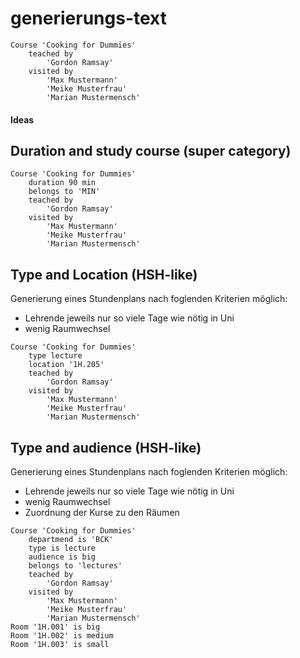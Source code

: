 # generierungs-text
```
Course 'Cooking for Dummies'
	teached by 
		'Gordon Ramsay'
	visited by 
		'Max Mustermann'
		'Meike Musterfrau'
		'Marian Mustermensch'
```

#### Ideas

## Duration and study course (super category)
```
Course 'Cooking for Dummies'
	duration 90 min
	belongs to 'MIN'
	teached by 
		'Gordon Ramsay'
	visited by 
		'Max Mustermann'
		'Meike Musterfrau'
		'Marian Mustermensch'
```
## Type and Location (HSH-like)
Generierung eines Stundenplans nach foglenden Kriterien möglich:  
- Lehrende jeweils nur so viele Tage wie nötig in Uni  
- wenig Raumwechsel

```
Course 'Cooking for Dummies'
	type lecture
	location '1H.205'
	teached by 
		'Gordon Ramsay'
	visited by 
		'Max Mustermann'
		'Meike Musterfrau'
		'Marian Mustermensch'
```
## Type and audience (HSH-like)
Generierung eines Stundenplans nach foglenden Kriterien möglich:  
- Lehrende jeweils nur so viele Tage wie nötig in Uni  
- wenig Raumwechsel
- Zuordnung der Kurse zu den Räumen

```
Course 'Cooking for Dummies'
	departmend is 'BCK'
	type is lecture
	audience is big
	belongs to 'lectures'
	teached by 
		'Gordon Ramsay'
	visited by 
		'Max Mustermann'
		'Meike Musterfrau'
		'Marian Mustermensch'
Room '1H.001' is big
Room '1H.002' is medium
Room '1H.003' is small
```
